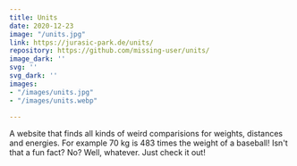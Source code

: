 ```yaml
---
title: Units
date: 2020-12-23
image: "/units.jpg"
link: https://jurasic-park.de/units/
repository: https://github.com/missing-user/units/
image_dark: ''
svg: ''
svg_dark: ''
images:
- "/images/units.jpg"
- "/images/units.webp"

---
```

A website that finds all kinds of weird comparisions for weights, distances and energies. For example 70 kg is 483 times the weight of a baseball! Isn't that a fun fact? No? Well, whatever. Just check it out!